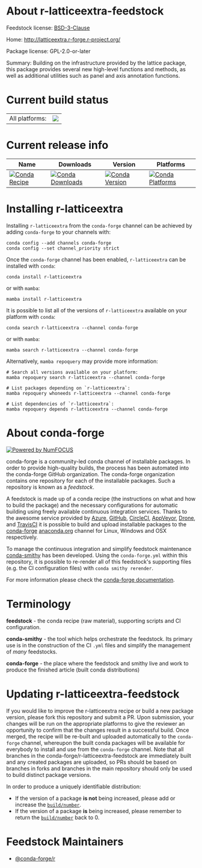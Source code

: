 About r-latticeextra-feedstock
==============================

Feedstock license: [BSD-3-Clause](https://github.com/conda-forge/r-latticeextra-feedstock/blob/main/LICENSE.txt)

Home: http://latticeextra.r-forge.r-project.org/

Package license: GPL-2.0-or-later

Summary: Building on the infrastructure provided by the lattice package, this package provides several new high-level functions and methods, as well as additional utilities such as panel and axis annotation functions.

Current build status
====================


<table><tr><td>All platforms:</td>
    <td>
      <a href="https://dev.azure.com/conda-forge/feedstock-builds/_build/latest?definitionId=1296&branchName=main">
        <img src="https://dev.azure.com/conda-forge/feedstock-builds/_apis/build/status/r-latticeextra-feedstock?branchName=main">
      </a>
    </td>
  </tr>
</table>

Current release info
====================

| Name | Downloads | Version | Platforms |
| --- | --- | --- | --- |
| [![Conda Recipe](https://img.shields.io/badge/recipe-r--latticeextra-green.svg)](https://anaconda.org/conda-forge/r-latticeextra) | [![Conda Downloads](https://img.shields.io/conda/dn/conda-forge/r-latticeextra.svg)](https://anaconda.org/conda-forge/r-latticeextra) | [![Conda Version](https://img.shields.io/conda/vn/conda-forge/r-latticeextra.svg)](https://anaconda.org/conda-forge/r-latticeextra) | [![Conda Platforms](https://img.shields.io/conda/pn/conda-forge/r-latticeextra.svg)](https://anaconda.org/conda-forge/r-latticeextra) |

Installing r-latticeextra
=========================

Installing `r-latticeextra` from the `conda-forge` channel can be achieved by adding `conda-forge` to your channels with:

```
conda config --add channels conda-forge
conda config --set channel_priority strict
```

Once the `conda-forge` channel has been enabled, `r-latticeextra` can be installed with `conda`:

```
conda install r-latticeextra
```

or with `mamba`:

```
mamba install r-latticeextra
```

It is possible to list all of the versions of `r-latticeextra` available on your platform with `conda`:

```
conda search r-latticeextra --channel conda-forge
```

or with `mamba`:

```
mamba search r-latticeextra --channel conda-forge
```

Alternatively, `mamba repoquery` may provide more information:

```
# Search all versions available on your platform:
mamba repoquery search r-latticeextra --channel conda-forge

# List packages depending on `r-latticeextra`:
mamba repoquery whoneeds r-latticeextra --channel conda-forge

# List dependencies of `r-latticeextra`:
mamba repoquery depends r-latticeextra --channel conda-forge
```


About conda-forge
=================

[![Powered by
NumFOCUS](https://img.shields.io/badge/powered%20by-NumFOCUS-orange.svg?style=flat&colorA=E1523D&colorB=007D8A)](https://numfocus.org)

conda-forge is a community-led conda channel of installable packages.
In order to provide high-quality builds, the process has been automated into the
conda-forge GitHub organization. The conda-forge organization contains one repository
for each of the installable packages. Such a repository is known as a *feedstock*.

A feedstock is made up of a conda recipe (the instructions on what and how to build
the package) and the necessary configurations for automatic building using freely
available continuous integration services. Thanks to the awesome service provided by
[Azure](https://azure.microsoft.com/en-us/services/devops/), [GitHub](https://github.com/),
[CircleCI](https://circleci.com/), [AppVeyor](https://www.appveyor.com/),
[Drone](https://cloud.drone.io/welcome), and [TravisCI](https://travis-ci.com/)
it is possible to build and upload installable packages to the
[conda-forge](https://anaconda.org/conda-forge) [anaconda.org](https://anaconda.org/)
channel for Linux, Windows and OSX respectively.

To manage the continuous integration and simplify feedstock maintenance
[conda-smithy](https://github.com/conda-forge/conda-smithy) has been developed.
Using the ``conda-forge.yml`` within this repository, it is possible to re-render all of
this feedstock's supporting files (e.g. the CI configuration files) with ``conda smithy rerender``.

For more information please check the [conda-forge documentation](https://conda-forge.org/docs/).

Terminology
===========

**feedstock** - the conda recipe (raw material), supporting scripts and CI configuration.

**conda-smithy** - the tool which helps orchestrate the feedstock.
                   Its primary use is in the construction of the CI ``.yml`` files
                   and simplify the management of *many* feedstocks.

**conda-forge** - the place where the feedstock and smithy live and work to
                  produce the finished article (built conda distributions)


Updating r-latticeextra-feedstock
=================================

If you would like to improve the r-latticeextra recipe or build a new
package version, please fork this repository and submit a PR. Upon submission,
your changes will be run on the appropriate platforms to give the reviewer an
opportunity to confirm that the changes result in a successful build. Once
merged, the recipe will be re-built and uploaded automatically to the
`conda-forge` channel, whereupon the built conda packages will be available for
everybody to install and use from the `conda-forge` channel.
Note that all branches in the conda-forge/r-latticeextra-feedstock are
immediately built and any created packages are uploaded, so PRs should be based
on branches in forks and branches in the main repository should only be used to
build distinct package versions.

In order to produce a uniquely identifiable distribution:
 * If the version of a package **is not** being increased, please add or increase
   the [``build/number``](https://docs.conda.io/projects/conda-build/en/latest/resources/define-metadata.html#build-number-and-string).
 * If the version of a package **is** being increased, please remember to return
   the [``build/number``](https://docs.conda.io/projects/conda-build/en/latest/resources/define-metadata.html#build-number-and-string)
   back to 0.

Feedstock Maintainers
=====================

* [@conda-forge/r](https://github.com/conda-forge/r/)

